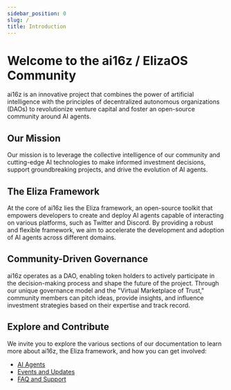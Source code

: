 ```yaml
---
sidebar_position: 0
slug: /
title: Introduction
---
```


# Welcome to the ai16z / ElizaOS Community

ai16z is an innovative project that combines the power of artificial intelligence with the principles of decentralized autonomous organizations (DAOs) to revolutionize venture capital and foster an open-source community around AI agents.

## Our Mission

Our mission is to leverage the collective intelligence of our community and cutting-edge AI technologies to make informed investment decisions, support groundbreaking projects, and drive the evolution of AI agents.

## The Eliza Framework

At the core of ai16z lies the Eliza framework, an open-source toolkit that empowers developers to create and deploy AI agents capable of interacting on various platforms, such as Twitter and Discord. By providing a robust and flexible framework, we aim to accelerate the development and adoption of AI agents across different domains.

## Community-Driven Governance

ai16z operates as a DAO, enabling token holders to actively participate in the decision-making process and shape the future of the project. Through our unique governance model and the "Virtual Marketplace of Trust," community members can pitch ideas, provide insights, and influence investment strategies based on their expertise and track record.

## Explore and Contribute

We invite you to explore the various sections of our documentation to learn more about ai16z, the Eliza framework, and how you can get involved:

- [AI Agents](/community/ai-agents/)
- [Events and Updates](/community/streams)
- [FAQ and Support](/community/faq-and-support)
